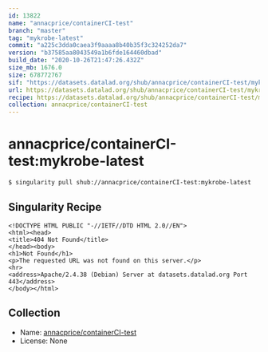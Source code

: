 ```yaml
---
id: 13822
name: "annacprice/containerCI-test"
branch: "master"
tag: "mykrobe-latest"
commit: "a225c3dda0caea3f9aaaa8b40b35f3c324252da7"
version: "b37585aa8043549a1b6fde164460dbad"
build_date: "2020-10-26T21:47:26.432Z"
size_mb: 1676.0
size: 678772767
sif: "https://datasets.datalad.org/shub/annacprice/containerCI-test/mykrobe-latest/2020-10-26-a225c3dd-b37585aa/b37585aa8043549a1b6fde164460dbad.sif"
url: https://datasets.datalad.org/shub/annacprice/containerCI-test/mykrobe-latest/2020-10-26-a225c3dd-b37585aa/
recipe: https://datasets.datalad.org/shub/annacprice/containerCI-test/mykrobe-latest/2020-10-26-a225c3dd-b37585aa/Singularity
collection: annacprice/containerCI-test
---
```


# annacprice/containerCI-test:mykrobe-latest

```bash
$ singularity pull shub://annacprice/containerCI-test:mykrobe-latest
```

## Singularity Recipe

```singularity
<!DOCTYPE HTML PUBLIC "-//IETF//DTD HTML 2.0//EN">
<html><head>
<title>404 Not Found</title>
</head><body>
<h1>Not Found</h1>
<p>The requested URL was not found on this server.</p>
<hr>
<address>Apache/2.4.38 (Debian) Server at datasets.datalad.org Port 443</address>
</body></html>
```

## Collection

 - Name: [annacprice/containerCI-test](https://github.com/annacprice/containerCI-test)
 - License: None

